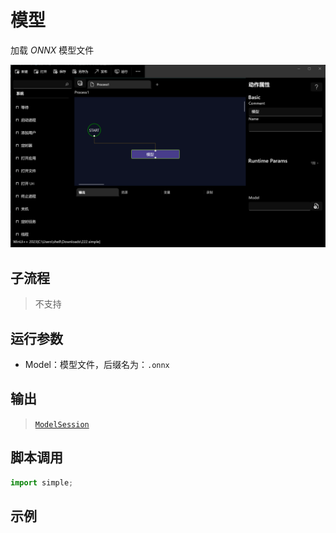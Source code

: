 # 模型 
加载 *ONNX* 模型文件

![action](./images/01.png ':size=90%')

## 子流程

> 不支持


## 运行参数

* Model：模型文件，后缀名为：`.onnx`



## 输出

> [`ModelSession`](../../types/ModelSession.md)


## 脚本调用

```python
import simple;

```

## 示例